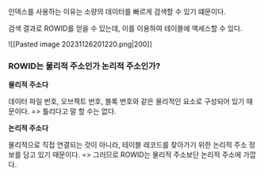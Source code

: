 
인덱스를 사용하는 이유는 소량의 데이터를 빠르게 검색할 수 있기 떄문이다.

검색 결과로 ROWID를 얻을 수 있는데, 이를 이용하여 테이블에 액세스할 수 있다.

![[Pasted image 20231126201220.png|200]]

### ROWID는 물리적 주소인가 논리적 주소인가?

**물리적 주소다**

데이터 파일 번호, 오브젝트 번호, 블록 번호와 같은 물리적인 요소로 구성되어 있기 때문이다.
=> 틀리다고 말 할 수는 없다.

**논리적 주소다**

물리적으로 직접 연결되는 것이 아니라, 테이블 레코드를 찾아가기 위한 논리적 주소 정보를 담고 있기 때문이다.
=> 그러므로 ROWID는 물리적 주소보단 논리적 주소에 가깝다.




